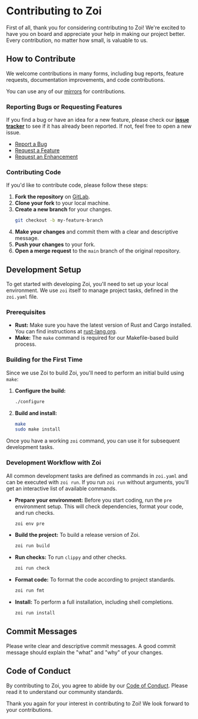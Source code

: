 # Contributing to Zoi

First of all, thank you for considering contributing to Zoi! We're excited to have you on board and appreciate your help in making our project better. Every contribution, no matter how small, is valuable to us.

## How to Contribute

We welcome contributions in many forms, including bug reports, feature requests, documentation improvements, and code contributions.

You can use any of our [mirrors](/README.md#-contributing) for contributions.

### Reporting Bugs or Requesting Features

If you find a bug or have an idea for a new feature, please check our [**issue tracker**](https://gitlab.com/Zillowe/Zillwen/Zusty/Zoi/-/issues) to see if it has already been reported. If not, feel free to open a new issue.

- [Report a Bug](https://gitlab.com/Zillowe/Zillwen/Zusty/Zoi/-/issues/new?issuable_template=Bug%20Report)
- [Request a Feature](https://gitlab.com/Zillowe/Zillwen/Zusty/Zoi/-/issues/new?issuable_template=Feature%20Request)
- [Request an Enhancement](https://gitlab.com/Zillowe/Zillwen/Zusty/Zoi/-/issues/new?issuable_template=Enhancement%20Request)

### Contributing Code

If you'd like to contribute code, please follow these steps:

1.  **Fork the repository** on [GitLab](https://gitlab.com/Zillowe/Zillwen/Zusty/Zoi).
2.  **Clone your fork** to your local machine.
3.  **Create a new branch** for your changes.
    ```sh
    git checkout -b my-feature-branch
    ```
4.  **Make your changes** and commit them with a clear and descriptive message.
5.  **Push your changes** to your fork.
6.  **Open a merge request** to the `main` branch of the original repository.

## Development Setup

To get started with developing Zoi, you'll need to set up your local environment. We use `zoi` itself to manage project tasks, defined in the `zoi.yaml` file.

### Prerequisites

- **Rust:** Make sure you have the latest version of Rust and Cargo installed. You can find instructions at [rust-lang.org](https://www.rust-lang.org/tools/install).
- **Make:** The `make` command is required for our Makefile-based build process.

### Building for the First Time

Since we use Zoi to build Zoi, you'll need to perform an initial build using `make`:

1.  **Configure the build:**
    ```sh
    ./configure
    ```
2.  **Build and install:**
    ```sh
    make
    sudo make install
    ```

Once you have a working `zoi` command, you can use it for subsequent development tasks.

### Development Workflow with Zoi

All common development tasks are defined as commands in `zoi.yaml` and can be executed with `zoi run`. If you run `zoi run` without arguments, you'll get an interactive list of available commands.

- **Prepare your environment:** Before you start coding, run the `pre` environment setup. This will check dependencies, format your code, and run checks.

  ```sh
  zoi env pre
  ```

- **Build the project:** To build a release version of Zoi.

  ```sh
  zoi run build
  ```

- **Run checks:** To run `clippy` and other checks.

  ```sh
  zoi run check
  ```

- **Format code:** To format the code according to project standards.

  ```sh
  zoi run fmt
  ```

- **Install:** To perform a full installation, including shell completions.
  ```sh
  zoi run install
  ```

## Commit Messages

Please write clear and descriptive commit messages. A good commit message should explain the "what" and "why" of your changes.

## Code of Conduct

By contributing to Zoi, you agree to abide by our [Code of Conduct](./CODE_OF_CONDUCT.md). Please read it to understand our community standards.

Thank you again for your interest in contributing to Zoi! We look forward to your contributions.
